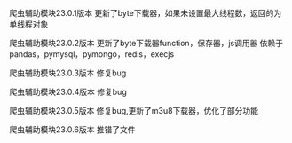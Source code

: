 爬虫辅助模块23.0.1版本
更新了byte下载器，如果未设置最大线程数，返回的为单线程对象

爬虫辅助模块23.0.2版本
更新了byte下载器function，保存器，js调用器 依赖于pandas，pymysql，pymongo，redis，execjs

爬虫辅助模块23.0.3版本
修复bug

爬虫辅助模块23.0.4版本
修复bug

爬虫辅助模块23.0.5版本
修复bug,更新了m3u8下载器，优化了部分功能

爬虫辅助模块23.0.6版本
推错了文件